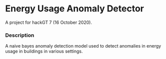 # Energy Usage Anomaly Detector
A project for hackGT 7 (16 October 2020).

### Description
A naive bayes anomaly detection model used to detect anomalies in energy usage in buildings in various settings.
